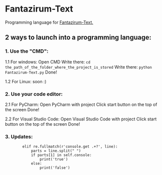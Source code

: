 # Fantazirum-Text
Programming language for [Fantazirum-Text.](https://github.com/Kom-Software/Space-Engine)
## 2 ways to launch into a programming language:
  ### 1. Use the "CMD":
  1.1 For windows:
      Open CMD
      Write there: ```cd the_path_of_the_folder_where_the_project_is_stored```
      Write there: ```python Fantazirum-Text.py```
      Done!

  1.2 For Linux:
    soon :)

  ### 2. Use your code editor:
  2.1 For PyCharm:
       Open PyCharm with project
       Click start button on the top of the screen
       Done!

  2.2 For Visual Studio Code:
      Open Visual Studio Code with project
      Click start button on the top of the screen
      Done!

### 3. Updates:
            elif re.fullmatch(r'console.get .+?', line):
                parts = line.split(" ")
                if parts[1] in self.console:
                    print('true')
                else:
                    print('false')
